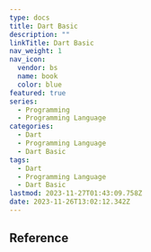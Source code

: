 ```yaml
---
type: docs
title: Dart Basic
description: ""
linkTitle: Dart Basic
nav_weight: 1
nav_icon:
  vendor: bs
  name: book
  color: blue
featured: true
series:
  - Programming
  - Programming Language
categories:
  - Dart
  - Programming Language
  - Dart Basic
tags:
  - Dart
  - Programming Language
  - Dart Basic
lastmod: 2023-11-27T01:43:09.758Z
date: 2023-11-26T13:02:12.342Z
---
```


## Reference
